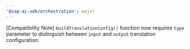 ```yaml
---
'@sap-ai-sdk/orchestration': major
---
```


[Compatibility Note] `buildTranslationConfig()` function now requires `type` parameter to distinguish between `input` and `output` translation configuration.
